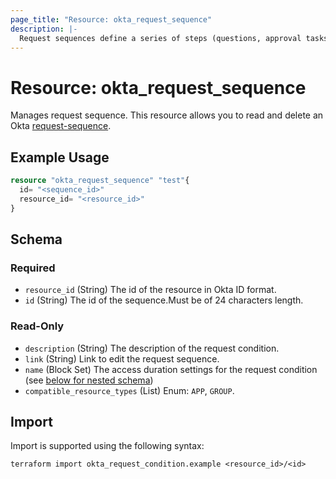 ```yaml
---
page_title: "Resource: okta_request_sequence"
description: |-
  Request sequences define a series of steps (questions, approval tasks, and custom tasks) that must be completed for a requester to gain access.
---
```


# Resource: okta_request_sequence

Manages request sequence. This resource allows you to read and delete an Okta [request-sequence](https://developer.okta.com/docs/api/iga/openapi/governance.requests.admin.v2/tag/Request-Sequences/#tag/Request-Sequences).

## Example Usage

```terraform
resource "okta_request_sequence" "test"{
  id= "<sequence_id>"
  resource_id= "<resource_id>"
}
```

<!-- schema generated by tfplugindocs -->
## Schema

### Required

- `resource_id` (String) The id of the resource in Okta ID format.
- `id` (String) The id of the sequence.Must be of 24 characters length.

### Read-Only

- `description` (String) The description of the request condition.
- `link` (String) Link to edit the request sequence.
- `name` (Block Set) The access duration settings for the request condition (see [below for nested schema](#nestedblock--access_duration_settings))
- `compatible_resource_types` (List) Enum: `APP`, `GROUP`.

## Import

Import is supported using the following syntax:

```shell
terraform import okta_request_condition.example <resource_id>/<id>
```
